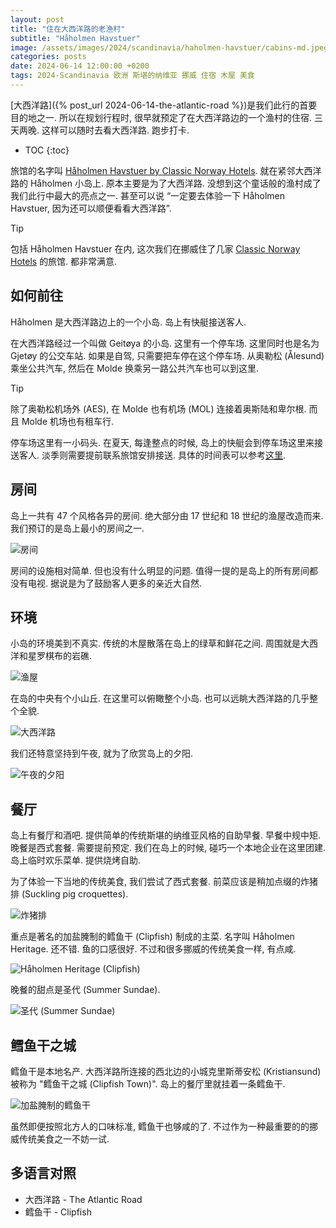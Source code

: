 ```yaml
---
layout: post
title: "住在大西洋路的老渔村"
subtitle: "Håholmen Havstuer"
image: /assets/images/2024/scandinavia/haholmen-havstuer/cabins-md.jpeg
categories: posts
date: 2024-06-14 12:00:00 +0200
tags: 2024-Scandinavia 欧洲 斯堪的纳维亚 挪威 住宿 木屋 美食
---
```


[大西洋路]({% post_url 2024-06-14-the-atlantic-road %})是我们此行的首要目的地之一. 所以在规划行程时, 很早就预定了在大西洋路边的一个渔村的住宿. 三天两晚. 这样可以随时去看大西洋路. 跑步打卡.

* TOC
{:toc}

旅馆的名字叫 [Håholmen Havstuer by Classic Norway Hotels](https://haholmen.no/en/). 就在紧邻大西洋路的 Håholmen 小岛上. 原本主要是为了大西洋路. 没想到这个童话般的渔村成了我们此行中最大的亮点之一. 甚至可以说 “一定要去体验一下 Håholmen Havstuer, 因为还可以顺便看看大西洋路”.

> [!TIP]
> 包括 Håholmen Havstuer 在内, 这次我们在挪威住了几家 [Classic Norway Hotels](https://classicnorway.no/) 的旅馆. 都非常满意.

## 如何前往

Håholmen 是大西洋路边上的一个小岛. 岛上有快艇接送客人.

在大西洋路经过一个叫做 Geitøya 的小岛. 这里有一个停车场. 这里同时也是名为 Gjetøy 的公交车站. 如果是自驾, 只需要把车停在这个停车场. 从奥勒松 (Ålesund) 乘坐公共汽车, 然后在 Molde 换乘另一路公共汽车也可以到这里.

> [!TIP]
> 除了奥勒松机场外 (AES), 在 Molde 也有机场 (MOL) 连接着奥斯陆和卑尔根. 而且 Molde 机场也有租车行.

停车场这里有一小码头. 在夏天, 每逢整点的时候, 岛上的快艇会到停车场这里来接送客人. 淡季则需要提前联系旅馆安排接送. 具体的时间表可以参考[这里](https://haholmen.no/en/boat-to-haholmen/).

## 房间

岛上一共有 47 个风格各异的房间. 绝大部分由 17 世纪和 18 世纪的渔屋改造而来. 我们预订的是岛上最小的房间之一.

![房间](/assets/images/2024/scandinavia/haholmen-havstuer/room.jpeg)

房间的设施相对简单. 但也没有什么明显的问题. 值得一提的是岛上的所有房间都没有电视. 据说是为了鼓励客人更多的亲近大自然.

## 环境

小岛的环境美到不真实. 传统的木屋散落在岛上的绿草和鲜花之间. 周围就是大西洋和星罗棋布的岩礁.

![渔屋](/assets/images/2024/scandinavia/haholmen-havstuer/cabins.jpeg)

在岛的中央有个小山丘. 在这里可以俯瞰整个小岛. 也可以远眺大西洋路的几乎整个全貌.

![大西洋路](/assets/images/2024/scandinavia/haholmen-havstuer/the-atlantic-road.jpeg "大西洋路")

我们还特意坚持到午夜, 就为了欣赏岛上的夕阳.

![午夜的夕阳](/assets/images/2024/scandinavia/haholmen-havstuer/midnight.jpeg)

## 餐厅

岛上有餐厅和酒吧. 提供简单的传统斯堪的纳维亚风格的自助早餐. 早餐中规中矩. 晚餐是西式套餐. 需要提前预定. 我们在岛上的时候, 碰巧一个本地企业在这里团建. 岛上临时欢乐菜单. 提供烧烤自助.

为了体验一下当地的传统美食, 我们尝试了西式套餐. 前菜应该是稍加点缀的炸猪排 (Suckling pig croquettes).

![炸猪排](/assets/images/2024/scandinavia/haholmen-havstuer/pig-croquettes.jpeg)

重点是著名的加盐腌制的鳕鱼干 (Clipfish) 制成的主菜. 名字叫 Håholmen Heritage. 还不错. 鱼的口感很好. 不过和很多挪威的传统美食一样, 有点咸.

![Håholmen Heritage (Clipfish)](/assets/images/2024/scandinavia/haholmen-havstuer/haholmen-heritage.jpeg)

晚餐的甜点是圣代 (Summer Sundae).

![圣代 (Summer Sundae)](/assets/images/2024/scandinavia/haholmen-havstuer/summer-sundae.jpeg)

## 鳕鱼干之城

鳕鱼干是本地名产. 大西洋路所连接的西北边的小城克里斯蒂安松 (Kristiansund) 被称为 "鳕鱼干之城 (Clipfish Town)". 岛上的餐厅里就挂着一条鳕鱼干.

![加盐腌制的鳕鱼干](/assets/images/2024/scandinavia/haholmen-havstuer/clipfish.jpeg "加盐腌制的鳕鱼干")

虽然即便按照北方人的口味标准, 鳕鱼干也够咸的了. 不过作为一种最重要的的挪威传统美食之一不妨一试.

## 多语言对照

* 大西洋路 - The Atlantic Road
* 鳕鱼干 - Clipfish